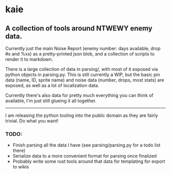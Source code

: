 # kaie
## A collection of tools around NTWEWY enemy data.

Currently just the main Noise Report (enemy number: days available, drop #s and %xs) as a pretty-printed json blob, and a collection of scripts to render it to markdown.

There is a large collection of data in parsing/, with most of it exposed via python objects in parsing.py. This is still currently a WIP, but the basic pin data (name, ID, sprite name) and noise data (number, drops, most stats) are exposed, as well as a lot of localization data.

Currently there's also data for pretty much everything you can think of available, I'm just still glueing it all together.

---

I am releasing the python tooling into the public domain as they are fairly trivial. Do what you want!


### TODO:

* Finish parsing all the data I have (see parsing/parsing.py for a todo list there)
* Serialize data to a more convenient format for parsing once finalized
* Probably write some rust tools around that data for templating for export to wikis
